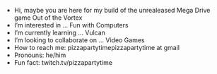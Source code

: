 - Hi, maybe you are here for my build of the unrealeased Mega Drive game Out of the Vortex
- I’m interested in ... Fun with Computers
- I’m currently learning ... Vulcan
- I’m looking to collaborate on ... Video Games
- How to reach me: pizzapartytimepizzapartytime at gmail
- Pronouns: he/him
- Fun fact: twitch.tv/pizzapartytime

<!---
pizzapartytime/pizzapartytime is a ✨ special ✨ repository because its `README.md` (this file) appears on your GitHub profile.
You can click the Preview link to take a look at your changes.
--->
